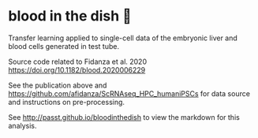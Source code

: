 # blood in the dish 💉
Transfer learning applied to single-cell data of the embryonic liver and blood cells generated in test tube.

Source code related to Fidanza et al. 2020 https://doi.org/10.1182/blood.2020006229

See the publication above and https://github.com/afidanza/ScRNAseq_HPC_humaniPSCs for data source and instructions on pre-processing.

See http://passt.github.io/bloodinthedish to view the markdown for this analysis.
